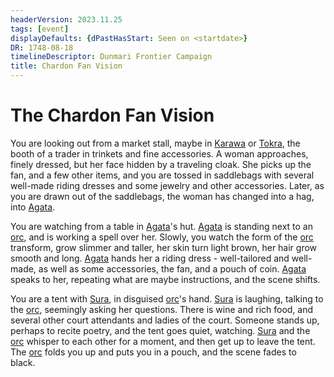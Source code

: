 ```yaml
---
headerVersion: 2023.11.25
tags: [event]
displayDefaults: {dPastHasStart: Seen on <startdate>}
DR: 1748-08-18
timelineDescriptor: Dunmari Frontier Campaign
title: Chardon Fan Vision
---
```

# The Chardon Fan Vision

You are looking out from a market stall, maybe in [Karawa](<../../../gazetteer/greater-dunmar/realms/dunmar/eastern-dunmar/karawa.md>) or [Tokra](<../../../gazetteer/greater-dunmar/realms/dunmar/central-dunmar/tokra/tokra.md>), the booth of a trader in trinkets and fine accessories. A woman approaches, finely dressed, but her face hidden by a traveling cloak. She picks up the fan, and a few other items, and you are tossed in saddlebags with several well-made riding dresses and some jewelry and other accessories. Later, as you are drawn out of the saddlebags, the woman has changed into a hag, into [Agata](<../../../people/fey/agata.md>).

You are watching from a table in [Agata](<../../../people/fey/agata.md>)'s hut. [Agata](<../../../people/fey/agata.md>) is standing next to an [orc](<../../../species/orcs.md>), and is working a spell over her. Slowly, you watch the form of the [orc](<../../../species/orcs.md>) transform, grow slimmer and taller, her skin turn light brown, her hair grow smooth and long. [Agata](<../../../people/fey/agata.md>) hands her a riding dress - well-tailored and well-made, as well as some accessories, the fan, and a pouch of coin. [Agata](<../../../people/fey/agata.md>) speaks to her, repeating what are maybe instructions, and the scene shifts.

You are a tent with [Sura](<../../../people/dunmari/sura.md>), in disguised [orc](<../../../species/orcs.md>)'s hand. [Sura](<../../../people/dunmari/sura.md>) is laughing, talking to the [orc](<../../../species/orcs.md>), seemingly asking her questions. There is wine and rich food, and several other court attendants and ladies of the court. Someone stands up, perhaps to recite poetry, and the tent goes quiet, watching. [Sura](<../../../people/dunmari/sura.md>) and the [orc](<../../../species/orcs.md>) whisper to each other for a moment, and then get up to leave the tent. The [orc](<../../../species/orcs.md>) folds you up and puts you in a pouch, and the scene fades to black. 
